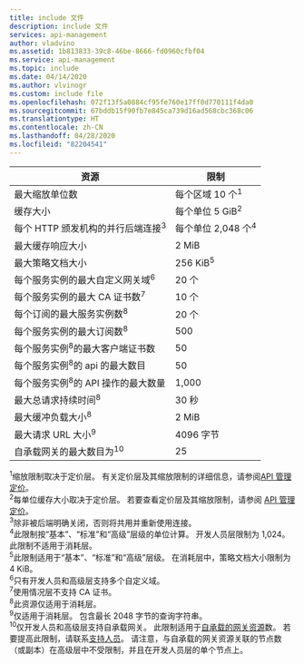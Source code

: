 ```yaml
---
title: include 文件
description: include 文件
services: api-management
author: vladvino
ms.assetid: 1b813833-39c8-46be-8666-fd0960cfbf04
ms.service: api-management
ms.topic: include
ms.date: 04/14/2020
ms.author: vlvinogr
ms.custom: include file
ms.openlocfilehash: 072f13f5a0884cf95fe760e17ff0d770111f4da0
ms.sourcegitcommit: 67bddb15f90fb7e845ca739d16ad568cbc368c06
ms.translationtype: HT
ms.contentlocale: zh-CN
ms.lasthandoff: 04/28/2020
ms.locfileid: "82204541"
---
```

| 资源 | 限制 |
| ---------------------------------------------------------------------- | -------------------------- |
| 最大缩放单位数 | 每个区域 10 个<sup>1</sup> |
| 缓存大小 | 每个单位 5 GiB<sup>2</sup> |
| 每个 HTTP 颁发机构的并行后端连接<sup>3</sup> | 每个单位 2,048 个<sup>4</sup> |
| 最大缓存响应大小 | 2 MiB |
| 最大策略文档大小 | 256 KiB<sup>5</sup> |
| 每个服务实例的最大自定义网关域<sup>6</sup> | 20 个 |
| 每个服务实例的最大 CA 证书数<sup>7</sup> | 10 个 |
| 每个订阅的最大服务实例数<sup>8</sup> | 20 个 |
| 每个服务实例的最大订阅数<sup>8</sup> | 500 |
| 每个服务实例<sup>8</sup>的最大客户端证书数 | 50 |
| 每个服务实例<sup>8</sup>的 api 的最大数目 | 50 |
| 每个服务实例<sup>8</sup>的 API 操作的最大数量 | 1,000 |
| 最大总请求持续时间<sup>8</sup> | 30 秒 |
| 最大缓冲负载大小<sup>8</sup> | 2 MiB |
| 最大请求 URL 大小<sup>9</sup> | 4096 字节 |
| 自承载网关的最大数目为<sup>10</sup> | 25 |

<sup>1</sup>缩放限制取决于定价层。 有关定价层及其缩放限制的详细信息，请参阅[API 管理定价](https://azure.microsoft.com/pricing/details/api-management/)。<br/>
<sup>2</sup>每单位缓存大小取决于定价层。 若要查看定价层及其缩放限制，请参阅 [API 管理定价](https://azure.microsoft.com/pricing/details/api-management/)。<br/>
<sup>3</sup>除非被后端明确关闭，否则将共用并重新使用连接。<br/>
<sup>4</sup>此限制按“基本”、“标准”和“高级”层级的单位计算。 开发人员层限制为 1,024。 此限制不适用于消耗层。<br/>
<sup>5</sup>此限制适用于“基本”、“标准”和“高级”层级。 在消耗层中，策略文档大小限制为 4 KiB。<br/>
<sup>6</sup>只有开发人员和高级层支持多个自定义域。<br/>
<sup>7</sup>使用情况层不支持 CA 证书。<br/>
<sup>8</sup>此资源仅适用于消耗层。<br/>
<sup>9</sup>仅适用于消耗层。 包含最长 2048 字节的查询字符串。<br/>
<sup>10</sup>仅开发人员和高级层支持自承载网关。 此限制适用于[自承载的网关资源](https://docs.microsoft.com/rest/api/apimanagement/2019-12-01/gateway)数。 若要提高此限制，请联系[支持人员](https://azure.microsoft.com/support/options/)。 请注意，与自承载的网关资源关联的节点数（或副本）在高级层中不受限制，并且在开发人员层的单个节点上。
